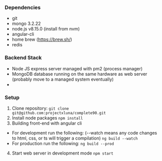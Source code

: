 ### Dependencies
- git
- mongo 3.2.22
- node.js v8.15.0 (install from nvm)
- angular-cli
- home brew (https://brew.sh/)
- redis

### Backend Stack
- Node JS express server managed with pm2 (process manager)
- MongoDB database running on the same hardware as web server (probably move to a managed system eventually)
- 

### Setup
1. Clone repository:
`git clone git@github.com:projectxluna/complete90.git`
2. Install node packages
`npm install`
3. Building front-end with angular cli
- For development run the following: (--watch means any code changes to html, css, or ts will trigger a compilation)
`ng build --watch`
- For production run the following:
`ng build --prod`
4. Start web server in development mode
`npm start`

